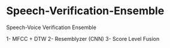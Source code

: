 # Speech-Verification-Ensemble
Speech-Voice Verification Ensemble

1- MFCC + DTW
2- Resemblyzer (CNN)
3- Score Level Fusion
